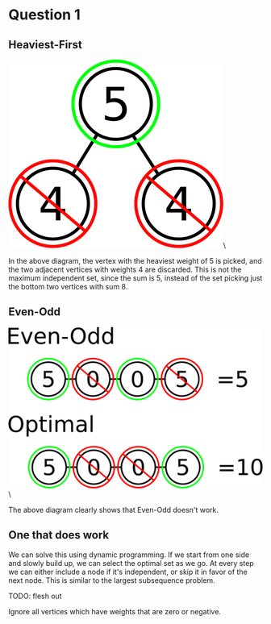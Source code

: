 # Question 1

## Heaviest-First

![](./q1p1.png)\


In the above diagram, the vertex with the heaviest weight of 5 is picked, and the
two adjacent vertices with weights 4 are discarded. This is not the maximum
independent set, since the sum is 5, instead of the set picking just the bottom
two vertices with sum 8.

## Even-Odd

![](./q1p2.png)\


The above diagram clearly shows that Even-Odd doesn't work.

## One that does work

We can solve this using dynamic programming. If we start from one side and
slowly build up, we can select the optimal set as we go. At every step we can
either include a node if it's independent, or skip it in favor of the next node.
This is similar to the largest subsequence problem.

TODO: flesh out

Ignore all vertices which have weights that are zero or negative.

